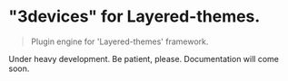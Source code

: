 # "3devices" for Layered-themes.

> Plugin engine for 'Layered-themes' framework.

Under heavy development. Be patient, please. Documentation will come soon.